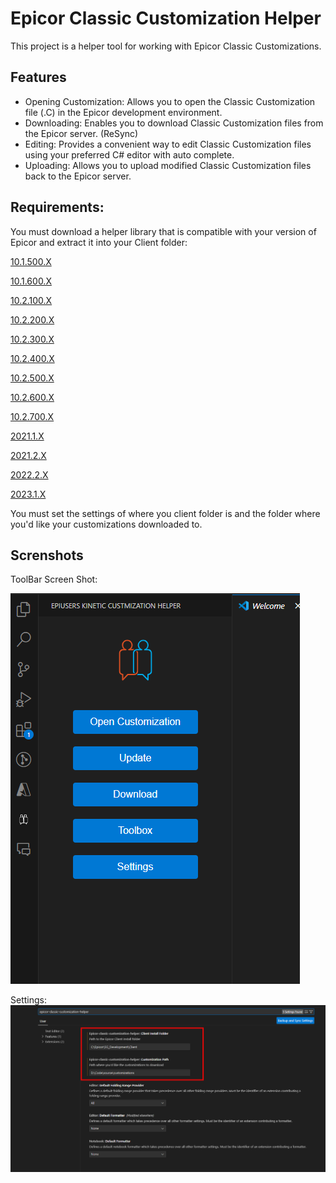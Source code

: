 # Epicor Classic Customization Helper

This project is a helper tool for working with Epicor Classic Customizations.

## Features

- Opening Customization: Allows you to open the Classic Customization file (.C) in the Epicor development environment.
- Downloading: Enables you to download Classic Customization files from the Epicor server. (ReSync)
- Editing: Provides a convenient way to edit Classic Customization files using your preferred C# editor with auto complete.
- Uploading: Allows you to upload modified Classic Customization files back to the Epicor server.

## Requirements:
You must download a helper library that is compatible with your version of Epicor and extract it into your Client folder:

[10.1.500.X](https://github.com/josegomez/Epicor_Editor_Helper_Library_Binaries/raw/master/CustomizationHelper.10.1.500.X.zip)

[10.1.600.X](https://github.com/josegomez/Epicor_Editor_Helper_Library_Binaries/raw/master/CustomizationHelper.10.1.600.X.zip)

[10.2.100.X](https://github.com/josegomez/Epicor_Editor_Helper_Library_Binaries/raw/master/CustomizationHelper.10.2.100.X.zip)

[10.2.200.X](https://github.com/josegomez/Epicor_Editor_Helper_Library_Binaries/raw/master/CustomizationHelper.10.2.200.X.zip)

[10.2.300.X](https://github.com/josegomez/Epicor_Editor_Helper_Library_Binaries/raw/master/CustomizationHelper.10.2.300.X.zip)

[10.2.400.X](https://github.com/josegomez/Epicor_Editor_Helper_Library_Binaries/raw/master/CustomizationHelper.10.2.400.X.zip)

[10.2.500.X](https://github.com/josegomez/Epicor_Editor_Helper_Library_Binaries/raw/master/CustomizationHelper.10.2.500.X.zip)

[10.2.600.X](https://github.com/josegomez/Epicor_Editor_Helper_Library_Binaries/raw/master/CustomizationHelper.10.2.600.X.zip)

[10.2.700.X](https://github.com/josegomez/Epicor_Editor_Helper_Library_Binaries/raw/master/CustomizationHelper.10.2.700.X.zip)

[2021.1.X](https://github.com/josegomez/Epicor_Editor_Helper_Library_Binaries/raw/master/CustomizationHelper.2021.1.X.zip)

[2021.2.X](https://github.com/josegomez/Epicor_Editor_Helper_Library_Binaries/raw/master/CustomizationHelper.2021.2.X.zip)

[2022.2.X](https://github.com/josegomez/Epicor_Editor_Helper_Library_Binaries/raw/master/CustomizationHelper.2022.2.X.zip)

[2023.1.X](https://github.com/josegomez/Epicor_Editor_Helper_Library_Binaries/raw/master/CustomizationHelper.2023.1.X.zip)

You must set the settings of where you client folder is and the folder where you'd like your customizations downloaded to.

## Screnshots

ToolBar Screen Shot:

![Toolbar](./media/ExtensionSS.png)

Settings:
![Settings](./media/Settings.png)
